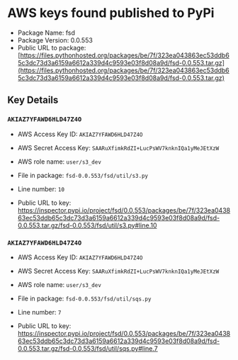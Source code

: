 # AWS keys found published to PyPi

* Package Name: fsd
* Package Version: 0.0.553
* Public URL to package: [https://files.pythonhosted.org/packages/be/7f/323ea043863ec53ddb65c3dc73d3a6159a6612a339d4c9593e03f8d08a9d/fsd-0.0.553.tar.gz](https://files.pythonhosted.org/packages/be/7f/323ea043863ec53ddb65c3dc73d3a6159a6612a339d4c9593e03f8d08a9d/fsd-0.0.553.tar.gz)

## Key Details

### `AKIAZ7YFAWD6HLD47Z4O`

* AWS Access Key ID: `AKIAZ7YFAWD6HLD47Z4O`
* AWS Secret Access Key: `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` 
* AWS role name: `user/s3_dev`
* File in package: `fsd-0.0.553/fsd/util/s3.py`
* Line number: `10`

* Public URL to key: https://inspector.pypi.io/project/fsd/0.0.553/packages/be/7f/323ea043863ec53ddb65c3dc73d3a6159a6612a339d4c9593e03f8d08a9d/fsd-0.0.553.tar.gz/fsd-0.0.553/fsd/util/s3.py#line.10



### `AKIAZ7YFAWD6HLD47Z4O`

* AWS Access Key ID: `AKIAZ7YFAWD6HLD47Z4O`
* AWS Secret Access Key: `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` 
* AWS role name: `user/s3_dev`
* File in package: `fsd-0.0.553/fsd/util/sqs.py`
* Line number: `7`

* Public URL to key: https://inspector.pypi.io/project/fsd/0.0.553/packages/be/7f/323ea043863ec53ddb65c3dc73d3a6159a6612a339d4c9593e03f8d08a9d/fsd-0.0.553.tar.gz/fsd-0.0.553/fsd/util/sqs.py#line.7


